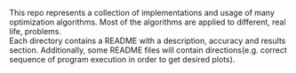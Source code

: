 This repo represents a collection of implementations and usage of many optimization algorithms.
Most of the algorithms are applied to different, real life, problems.
<br>
Each directory contains a README with a description, accuracy and results section.
Additionally, some README files will contain directions(e.g. correct sequence of program execution in order to get desired plots).
